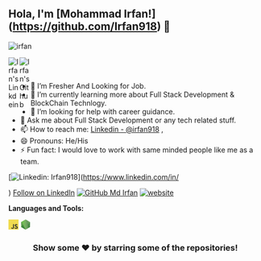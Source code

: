 ## Hola, I'm [Mohammad Irfan!] (https://github.com/Irfan918) 👋

<p align="left"> <img src="https://komarev.com/ghpvc/?username=iampawan&label=Views&color=blue&style=plastic" alt="irfan" /> </p>


<a href="https://www.linkedin.com/in/mohammad-irfan-93a38212b/">
  <img align="left" alt="Irfan's Linkdein" width="22px" src="https://cdn.jsdelivr.net/npm/simple-icons@v3/icons/linkedin.svg" />
</a>
<a href="https://github.com/irfan918">
  <img align="left" alt="Irfan's Github" width="22px" src="https://cdn.jsdelivr.net/npm/simple-icons@v3/icons/github.svg" />
</a>
<br/>
<br/>



- 🔭 I’m Fresher And Looking for Job.
- 🌱 I’m currently learning more about Full Stack Development & BlockChain Technlogy.
- 🤔 I’m looking for help with career guidance.
- 💬 Ask me about Full Stack Development or any tech related stuff.
- 📫 How to reach me: [Linkedin - @irfan918](https://www.linkedin.com/in/) , 
- 😄 Pronouns: He/His
- ⚡ Fun fact: I would love to work with same minded people like me as a team.

[![Linkedin: Irfan918](https://img.shields.io/badge/-Irfan-blue?style=flat-square&logo=Linkedin&logoColor=white&link=https://www.linkedin.com/in/mohammad-irfan-93a38212b/)](https://www.linkedin.com/in/


)
<a class="libutton" href="https://www.linkedin.com/comm/mynetwork/discovery-see-all?usecase=PEOPLE_FOLLOWS&followMember=monesh-venkul-vommi-8a80b6174" target="_blank">Follow on LinkedIn</a>
[![GitHub Md Irfan](https://img.shields.io/github/followers/iampawan?label=follow&style=social)](https://github.com/irfan918)
[![website](https://img.shields.io/badge/PortfolioWebsite-MoneshVenkul.live-2648ff?style=flat-square&logo=google-chrome)](https://irfan918.github.io/)


**Languages and Tools:**  

<code><img height="20" src="https://raw.githubusercontent.com/github/explore/80688e429a7d4ef2fca1e82350fe8e3517d3494d/topics/javascript/javascript.png"></code>
<code><img height="20" src="https://raw.githubusercontent.com/github/explore/80688e429a7d4ef2fca1e82350fe8e3517d3494d/topics/nodejs/nodejs.png"></code>    


<div align="center">

### Show some ❤️ by starring some of the repositories!

</div>

